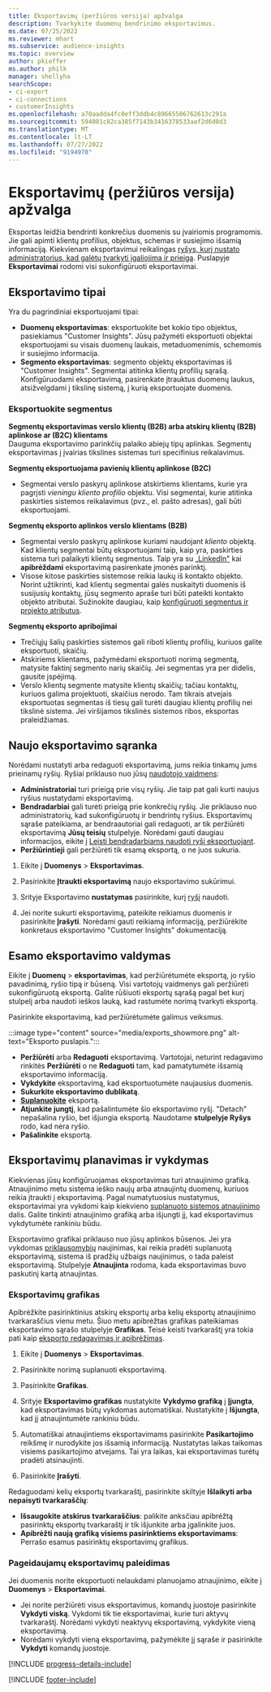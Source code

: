 ```yaml
---
title: Eksportavimų (peržiūros versija) apžvalga
description: Tvarkykite duomenų bendrinimo eksportavimus.
ms.date: 07/25/2022
ms.reviewer: mhart
ms.subservice: audience-insights
ms.topic: overview
author: pkieffer
ms.author: philk
manager: shellyha
searchScope:
- ci-export
- ci-connections
- customerInsights
ms.openlocfilehash: a70aadda4fc0eff3ddb4c89665506762613c291a
ms.sourcegitcommit: 594081c82ca385f7143b3416378533aaf2d6d0d3
ms.translationtype: MT
ms.contentlocale: lt-LT
ms.lasthandoff: 07/27/2022
ms.locfileid: "9194978"
---
```

# <a name="exports-preview-overview"></a>Eksportavimų (peržiūros versija) apžvalga

 Eksportas leidžia bendrinti konkrečius duomenis su įvairiomis programomis. Jie gali apimti klientų profilius, objektus, schemas ir susiejimo išsamią informaciją. Kiekvienam eksportavimui reikalingas [ryšys, kurį nustato administratorius, kad galėtų tvarkyti įgaliojimą ir prieigą](connections.md). Puslapyje **Eksportavimai** rodomi visi sukonfigūruoti eksportavimai.

## <a name="export-types"></a>Eksportavimo tipai

Yra du pagrindiniai eksportuojami tipai:  

- **Duomenų eksportavimas**: eksportuokite bet kokio tipo objektus, pasiekiamus "Customer Insights". Jūsų pažymėti eksportuoti objektai eksportuojami su visais duomenų laukais, metaduomenimis, schemomis ir susiejimo informacija.
- **Segmento eksportavimas**: segmento objektų eksportavimas iš "Customer Insights". Segmentai atitinka klientų profilių sąrašą. Konfigūruodami eksportavimą, pasirenkate įtrauktus duomenų laukus, atsižvelgdami į tikslinę sistemą, į kurią eksportuojate duomenis.

### <a name="export-segments"></a>Eksportuokite segmentus

**Segmentų eksportavimas verslo klientų (B2B) arba atskirų klientų (B2B) aplinkose ar (B2C) klientams**  
Dauguma eksportavimo parinkčių palaiko abiejų tipų aplinkas. Segmentų eksportavimas į įvairias tikslines sistemas turi specifinius reikalavimus. 

**Segmentų eksportuojama pavienių klientų aplinkose (B2C)**  
- Segmentai verslo paskyrų aplinkose atskirtiems klientams, kurie yra pagrįsti *vieningu kliento profilio* objektu. Visi segmentai, kurie atitinka paskirties sistemos reikalavimus (pvz., el. pašto adresas), gali būti eksportuojami.

**Segmentų eksporto aplinkos verslo klientams (B2B)**  
- Segmentai verslo paskyrų aplinkose kuriami naudojant *kliento* objektą. Kad klientų segmentai būtų eksportuojami taip, kaip yra, paskirties sistema turi palaikyti klientų segmentus. Taip yra su [„LinkedIn"](export-linkedin-ads.md) kai **apibrėždami** eksportavimą pasirenkate įmonės parinktį.
- Visose kitose paskirties sistemose reikia laukų iš kontakto objekto. Norint užtikrinti, kad klientų segmentai galės nuskaityti duomenis iš susijusių kontaktų, jūsų segmento apraše turi būti pateikti kontakto objekto atributai. Sužinokite daugiau, kaip [konfigūruoti segmentus ir projekto atributus](segment-builder.md).

**Segmentų eksporto apribojimai**  
- Trečiųjų šalių paskirties sistemos gali riboti klientų profilių, kuriuos galite eksportuoti, skaičių. 
- Atskiriems klientams, pažymėdami eksportuoti norimą segmentą, matysite faktinį segmento narių skaičių. Jei segmentas yra per didelis, gausite įspėjimą. 
- Verslo klientų segmente matysite klientų skaičių; tačiau kontaktų, kuriuos galima projektuoti, skaičius nerodo. Tam tikrais atvejais eksportuotas segmentas iš tiesų gali turėti daugiau klientų profilių nei tikslinė sistema. Jei viršijamos tikslinės sistemos ribos, eksportas praleidžiamas.

## <a name="set-up-a-new-export"></a>Naujo eksportavimo sąranka

Norėdami nustatyti arba redaguoti eksportavimą, jums reikia tinkamų jums prieinamų ryšių. Ryšiai priklauso nuo jūsų [naudotojo vaidmens](permissions.md):
- **Administratoriai** turi prieigą prie visų ryšių. Jie taip pat gali kurti naujus ryšius nustatydami eksportavimą.
- **Bendradarbiai** gali turėti prieigą prie konkrečių ryšių. Jie priklauso nuo administratorių, kad sukonfigūruotų ir bendrintų ryšius. Eksportavimų sąraše pateikiama, ar bendraautoriai gali redaguoti, ar tik peržiūrėti eksportavimą **Jūsų teisių** stulpelyje. Norėdami gauti daugiau informacijos, eikite į [Leisti bendradarbiams naudoti ryšį eksportuojant](connections.md#allow-contributors-to-use-a-connection-for-exports).
- **Peržiūrintieji** gali peržiūrėti tik esamą eksportą, o ne juos sukuria.

1. Eikite į **Duomenys** > **Eksportavimas**.

1. Pasirinkite **Įtraukti eksportavimą** naujo eksportavimo sukūrimui.

1. Srityje Eksportavimo **nustatymas** pasirinkite, kurį [ryšį](connections.md) naudoti.

1. Jei norite sukurti eksportavimą, pateikite reikiamus duomenis ir pasirinkite **Įrašyti**. Norėdami gauti reikiamą informaciją, peržiūrėkite konkretaus eksportavimo "Customer Insights" dokumentaciją.

## <a name="manage-existing-exports"></a>Esamo eksportavimo valdymas

Eikite į **Duomenų** > **eksportavimas**, kad peržiūrėtumėte eksportą, jo ryšio pavadinimą, ryšio tipą ir būseną. Visi vartotojų vaidmenys gali peržiūrėti sukonfigūruotą eksportą. Galite rūšiuoti eksportų sąrašą pagal bet kurį stulpelį arba naudoti ieškos lauką, kad rastumėte norimą tvarkyti eksportą.

Pasirinkite eksportavimą, kad peržiūrėtumėte galimus veiksmus.

:::image type="content" source="media/exports_showmore.png" alt-text="Eksporto puslapis.":::

- **Peržiūrėti** arba **Redaguoti** eksportavimą. Vartotojai, neturint redagavimo rinkitės **Peržiūrėti** o ne **Redaguoti** tam, kad pamatytumėte išsamią eksportavimo informaciją.
- **Vykdykite** eksportavimą, kad eksportuotumėte naujausius duomenis.
- **Sukurkite eksportavimo dublikatą**.
- **[Suplanuokite](#schedule-and-run-exports)** eksportą.
- **Atjunkite jungtį**, kad pašalintumėte šio eksportavimo ryšį. "Detach" nepašalina ryšio, bet išjungia eksportą. Naudotame **stulpelyje Ryšys** rodo, kad nėra ryšio.
- **Pašalinkite** eksportą.

## <a name="schedule-and-run-exports"></a>Eksportavimų planavimas ir vykdymas

Kiekvienas jūsų konfigūruojamas eksportavimas turi atnaujinimo grafiką. Atnaujinimo metu sistema ieško naujų arba atnaujintų duomenų, kuriuos reikia įtraukti į eksportavimą. Pagal numatytuosius nustatymus, eksportavimai yra vykdomi kaip kiekvieno [suplanuoto sistemos atnaujinimo](system.md#schedule-tab) dalis. Galite tinkinti atnaujinimo grafiką arba išjungti jį, kad eksportavimus vykdytumėte rankiniu būdu.

Eksportavimo grafikai priklauso nuo jūsų aplinkos būsenos. Jei yra vykdomas [priklausomybių](system.md#refresh-processes) naujinimas, kai reikia pradėti suplanuotą eksportavimą, sistema iš pradžių užbaigs naujinimus, o tada paleist eksportavimą. Stulpelyje **Atnaujinta** rodoma, kada eksportavimas buvo paskutinį kartą atnaujintas.

### <a name="schedule-exports"></a>Eksportavimų grafikas

Apibrėžkite pasirinktinius atskirų eksportų arba kelių eksportų atnaujinimo tvarkaraščius vienu metu. Šiuo metu apibrėžtas grafikas pateikiamas eksportavimo sąrašo stulpelyje **Grafikas**. Teisė keisti tvarkaraštį yra tokia pati kaip [eksporto redagavimas ir apibrėžimas](export-destinations.md#set-up-a-new-export).

1. Eikite į **Duomenys** > **Eksportavimas**.

1. Pasirinkite norimą suplanuoti eksportavimą.

1. Pasirinkite **Grafikas**.

1. Srityje **Eksportavimo grafikas** nustatykite **Vykdymo grafiką** į **Įjungta**, kad eksportavimas būtų vykdomas automatiškai. Nustatykite į **Išjungta**, kad jį atnaujintumėte rankiniu būdu.

1. Automatiškai atnaujintiems eksportavimams pasirinkite **Pasikartojimo** reikšmę ir nurodykite jos išsamią informaciją. Nustatytas laikas taikomas visiems pasikartojimo atvejams. Tai yra laikas, kai eksportavimas turėtų pradėti atsinaujinti.

1. Pasirinkite **Įrašyti**.

Redaguodami kelių eksportų tvarkaraštį, pasirinkite skiltyje **Išlaikyti arba nepaisyti tvarkaraščių**:

- **Išsaugokite atskirus tvarkaraščius**: palikite anksčiau apibrėžtą pasirinktų eksportų tvarkaraštį ir tik išjunkite arba įgalinkite juos.
- **Apibrėžti naują grafiką visiems pasirinktiems eksportavimams**: Perrašo esamus pasirinktų eksportavimų grafikus.

### <a name="run-exports-on-demand"></a>Pageidaujamų eksportavimų paleidimas

Jei duomenis norite eksportuoti nelaukdami planuojamo atnaujinimo, eikite į **Duomenys** > **Eksportavimai**.

- Jei norite peržiūrėti visus eksportavimus, komandų juostoje pasirinkite **Vykdyti viską**. Vykdomi tik tie eksportavimai, kurie turi aktyvų tvarkaraštį. Norėdami vykdyti neaktyvų eksportavimą, vykdykite vieną eksportavimą.
- Norėdami vykdyti vieną eksportavimą, pažymėkite jį sąraše ir pasirinkite **Vykdyti** komandų juostoje.

[!INCLUDE [progress-details-include](includes/progress-details-pane.md)]


[!INCLUDE [footer-include](includes/footer-banner.md)]
